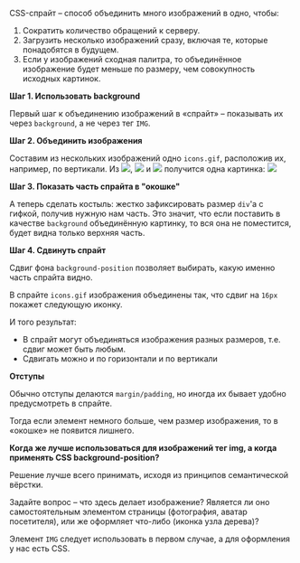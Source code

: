 CSS-спрайт – способ объединить много изображений в одно, чтобы:

1. Сократить количество обращений к серверу.
2. Загрузить несколько изображений сразу, включая те, которые понадобятся в будущем.
3. Если у изображений сходная палитра, то объединённое изображение будет меньше по размеру, чем совокупность исходных картинок.

**Шаг 1. Использовать background**

Первый шаг к объединению изображений в «спрайт» – показывать их через `background`, а не через тег `IMG`.

**Шаг 2. Объединить изображения**

Составим из нескольких изображений одно `icons.gif`, расположив их, например, по вертикали.
Из ![](https://learn.javascript.ru/article/css-sprite/plus.gif), ![](https://learn.javascript.ru/article/css-sprite/minus.gif) и ![](https://learn.javascript.ru/article/css-sprite/article.gif) получится одна картинка: ![](https://learn.javascript.ru/article/css-sprite/icons.gif)

**Шаг 3. Показать часть спрайта в "окошке"**

А теперь сделать костыль: жестко зафиксировать размер `div`'а с гифкой, получив нужную нам часть. Это значит, что если поставить в качестве `background` объединённую картинку, то вся она не поместится, будет видна только верхняя часть.

**Шаг 4. Сдвинуть спрайт**

Сдвиг фона `background-position` позволяет выбирать, какую именно часть спрайта видно.

В спрайте `icons.gif` изображения объединены так, что сдвиг на `16px` покажет следующую иконку.

И того результат:
-  В спрайт могут объединяться изображения разных размеров, т.е. сдвиг может быть любым.
-  Сдвигать можно и по горизонтали и по вертикали

**Отступы**

Обычно отступы делаются `margin/padding`, но иногда их бывает удобно предусмотреть в спрайте.

Тогда если элемент немного больше, чем размер изображения, то в «окошке» не появится лишнего.

**Когда же лучше использоваться для изображений тег img, а когда применять CSS background-position?**

Решение лучше всего принимать, исходя из принципов семантической вёрстки.

Задайте вопрос – что здесь делает изображение? Является ли оно самостоятельным элементом страницы (фотография, аватар посетителя), или же оформляет что-либо (иконка узла дерева)?

Элемент `IMG` следует использовать в первом случае, а для оформления у нас есть CSS.